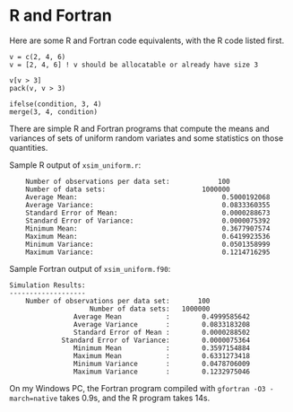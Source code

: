 # R and Fortran

Here are some R and Fortran code equivalents, with the R code listed first.

```
v = c(2, 4, 6)
v = [2, 4, 6] ! v should be allocatable or already have size 3
```

```
v[v > 3]
pack(v, v > 3)
```

```
ifelse(condition, 3, 4)
merge(3, 4, condition)
```

There are simple R and Fortran programs that compute the means and variances of sets of uniform random variates and
some statistics on those quantities.

Sample R output of `xsim_uniform.r`:

```
    Number of observations per data set:            100
    Number of data sets:                        1000000
    Average Mean:                                    0.5000192068
    Average Variance:                                0.0833360355
    Standard Error of Mean:                          0.0000288673
    Standard Error of Variance:                      0.0000075392
    Minimum Mean:                                    0.3677907574
    Maximum Mean:                                    0.6419923536
    Minimum Variance:                                0.0501358999
    Maximum Variance:                                0.1214716295
```

Sample Fortran output of `xsim_uniform.f90`:

```
Simulation Results:
-------------------
    Number of observations per data set:       100
                    Number of data sets:   1000000
                Average Mean           :        0.4999585642
                Average Variance       :        0.0833183208
                Standard Error of Mean :        0.0000288502
             Standard Error of Variance:        0.0000075364
                Minimum Mean           :        0.3597154884
                Maximum Mean           :        0.6331273418
                Minimum Variance       :        0.0478706009
                Maximum Variance       :        0.1232975046
```
On my Windows PC, the Fortran program compiled with `gfortran -O3 -march=native` takes 0.9s, and the R program takes 14s.
